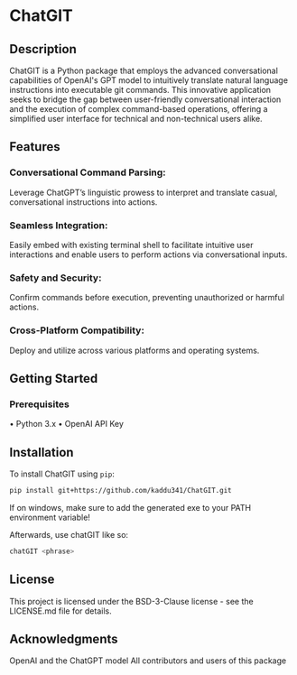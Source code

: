 # ChatGIT

## Description
ChatGIT is a Python package that employs the advanced conversational capabilities of OpenAI's GPT model to intuitively translate natural language instructions into executable git commands. This innovative application seeks to bridge the gap between user-friendly conversational interaction and the execution of complex command-based operations, offering a simplified user interface for technical and non-technical users alike.

## Features
### Conversational Command Parsing: 
Leverage ChatGPT’s linguistic prowess to interpret and translate casual, conversational instructions into actions.

### Seamless Integration: 
Easily embed with existing terminal shell to facilitate intuitive user interactions and enable users to perform actions via conversational inputs.

### Safety and Security: 
Confirm commands before execution, preventing unauthorized or harmful actions.

### Cross-Platform Compatibility:
Deploy and utilize across various platforms and operating systems.

## Getting Started

### Prerequisites
• Python 3.x
• OpenAI API Key

## Installation
To install ChatGIT using `pip`:

```bash
pip install git+https://github.com/kaddu341/ChatGIT.git
```
If on windows, make sure to add the generated exe to your PATH environment variable!

Afterwards, use chatGIT like so:

```bash
chatGIT <phrase>
```

## License
This project is licensed under the BSD-3-Clause license - see the LICENSE.md file for details.

## Acknowledgments
OpenAI and the ChatGPT model
All contributors and users of this package
